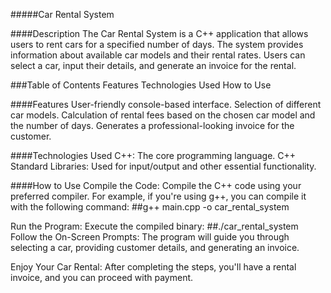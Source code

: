 #####Car Rental System

####Description
The Car Rental System is a C++ application that allows users to rent cars for a specified number of days. The system provides information about available car models and their rental rates. Users can select a car, input their details, and generate an invoice for the rental.

###Table of Contents
Features
Technologies Used
How to Use

####Features
User-friendly console-based interface.
Selection of different car models.
Calculation of rental fees based on the chosen car model and the number of days.
Generates a professional-looking invoice for the customer.

####Technologies Used
C++: The core programming language.
C++ Standard Libraries: Used for input/output and other essential functionality.

####How to Use
Compile the Code: Compile the C++ code using your preferred compiler. For example, if you're using g++, you can compile it with the following command:
##g++ main.cpp -o car_rental_system

Run the Program: Execute the compiled binary:
##./car_rental_system
Follow the On-Screen Prompts: The program will guide you through selecting a car, providing customer details, and generating an invoice.

Enjoy Your Car Rental: After completing the steps, you'll have a rental invoice, and you can proceed with payment.
